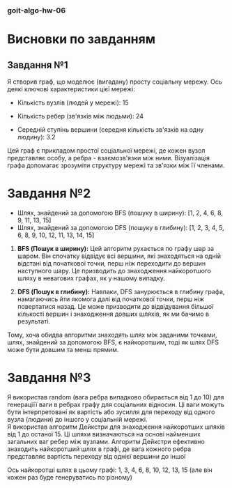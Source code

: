 ### goit-algo-hw-06
# Висновки по завданням
## Завдання №1 
Я створив граф, що моделює (вигадану) просту соціальну мережу. Ось деякі ключові характеристики цієї мережі:

- Кількість вузлів (людей у мережі): 15

- Кількість ребер (зв'язків між людьми): 24

- Середній ступінь вершини (середня кількість зв'язків на одну людину): 3.2

Цей граф є прикладом простої соціальної мережі, де кожен вузол представляє особу, а ребра - взаємозв'язки між ними. Візуалізація графа допомагає зрозуміти структуру мережі та зв'язки між її членами.

# Завдання №2

- Шлях, знайдений за допомогою BFS (пошуку в ширину): \[1, 2, 4, 6, 8, 9, 11, 13, 15\]
- Шлях, знайдений за допомогою DFS (пошуку в глибину): \[1, 2, 3, 4, 5, 6, 8, 9, 10, 12, 11, 13, 14, 15\]

1. **BFS (Пошук в ширину):** Цей алгоритм рухається по графу шар за шаром. Він спочатку відвідує всі вершини, які знаходяться на одній відстані від початкової точки, перш ніж переходити до вершин наступного шару. Це призводить до знаходження найкоротшого шляху в невагових графах, як у нашому випадку.

2. **DFS (Пошук в глибину):** Навпаки, DFS занурюється в глибину графа, намагаючись йти якомога далі від початкової точки, перш ніж повертатися назад. Це може призводити до відвідування більшої кількості вершин і знаходження довших шляхів, як ми бачимо в результаті.

Тому, хоча обидва алгоритми знаходять шлях між заданими точками, шлях, знайдений за допомогою BFS, є найкоротшим, тоді як шлях DFS може бути довшим та менш прямим.

# Завдання №3
Я використав random (вага ребра випадково обирається від 1 до 10) для генераціїї ваги в ребрах графу для соціальних відносин. Ці ваги можуть бути інтерпретовані як вартість або зусилля для переходу від одного вузла (людини) до іншого у соціальній мережі.  
Я використав алгоритм Дейкстри для знаходження найкоротших шляхів від 1  до останої 15. 
Ці шляхи визначаються на основі найменших загальних ваг ребер між вузлами. Алгоритм Дейкстри ефективно знаходить найкоротший шлях в графі, де вага кожного ребра представляє вартість переходу від однієї вершини до іншої

Ось найкоротші шлях в цьому графі: 1, 3, 4, 6, 8, 10, 12, 13, 15 (але він кожен раз буде генеруватись по різному)